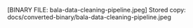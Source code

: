 [BINARY FILE: bala-data-cleaning-pipeline.jpeg]
Stored copy: docs/converted-binary/bala-data-cleaning-pipeline.jpeg
